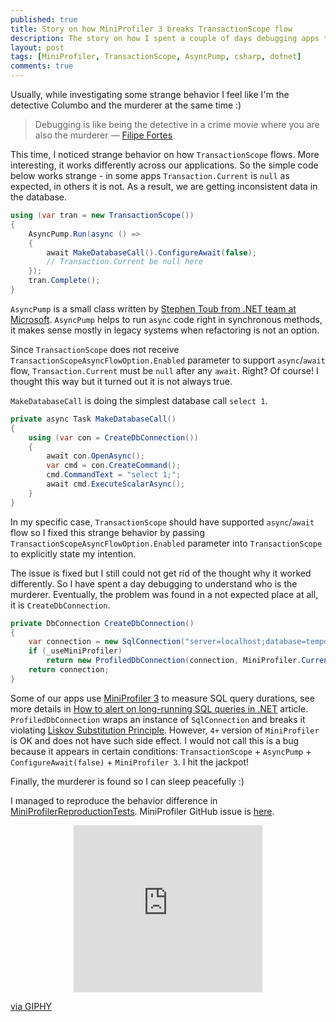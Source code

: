 ```yaml
---
published: true
title: Story on how MiniProfiler 3 breaks TransactionScope flow
description: The story on how I spent a couple of days debugging apps to find out that MiniProfiler 3 breaks TransactionScope flow in certain conditions
layout: post
tags: [MiniProfiler, TransactionScope, AsyncPump, csharp, dotnet]
comments: true
---
```


Usually, while investigating some strange behavior I feel like I'm the detective Columbo and the murderer at the same time :)

> Debugging is like being the detective in a crime movie where you are also the murderer — [Filipe Fortes](https://twitter.com/fortes/status/399339918213652480)

This time, I noticed strange behavior on how `TransactionScope` flows. More interesting, it works differently across our applications. So the simple code below works strange - in some apps `Transaction.Current` is `null` as expected, in others it is not. As a result, we are getting inconsistent data in the database.

```c#
using (var tran = new TransactionScope())
{
    AsyncPump.Run(async () =>
    {
        await MakeDatabaseCall().ConfigureAwait(false);
        // Transaction.Current be null here
    });
    tran.Complete();
}
```

`AsyncPump` is a small class written by [Stephen Toub from .NET team at Microsoft](https://devblogs.microsoft.com/pfxteam/await-synchronizationcontext-and-console-apps/). `AsyncPump` helps to run `async` code right in synchronous methods, it makes sense mostly in legacy systems when refactoring is not an option.

Since `TransactionScope` does not receive `TransactionScopeAsyncFlowOption.Enabled` parameter to support `async`/`await` flow, `Transaction.Current` must be `null` after any `await`. Right? Of course! I thought this way but it turned out it is not always true.

`MakeDatabaseCall` is doing the simplest database call `select 1`.

```c#
private async Task MakeDatabaseCall()
{
    using (var con = CreateDbConnection())
    {
        await con.OpenAsync();
        var cmd = con.CreateCommand();
        cmd.CommandText = "select 1;";
        await cmd.ExecuteScalarAsync();
    }
}
```

In my specific case, `TransactionScope` should have supported `async`/`await` flow so I fixed this strange behavior by passing `TransactionScopeAsyncFlowOption.Enabled` parameter into `TransactionScope` to explicitly state my intention.

The issue is fixed but I still could not get rid of the thought why it worked differently. So I have spent a day debugging to understand who is the murderer. Eventually, the problem was found in a not expected place at all, it is `CreateDbConnection`.

```c#
private DbConnection CreateDbConnection()
{
    var connection = new SqlConnection("server=localhost;database=tempdb;UID=sa;PWD=***");
    if (_useMiniProfiler)
        return new ProfiledDbConnection(connection, MiniProfiler.Current);
    return connection;
}
```

Some of our apps use [MiniProfiler 3](https://www.nuget.org/packages/MiniProfiler/3.2.0.157) to measure SQL query durations, see more details in [How to alert on long-running SQL queries in .NET](/2019/01/29/alert-long-running-sql.html) article. `ProfiledDbConnection` wraps an instance of `SqlConnection` and breaks it violating [Liskov Substitution Principle](https://en.wikipedia.org/wiki/Liskov_substitution_principle). However, `4+` version of `MiniProfiler` is OK and does not have such side effect. I would not call this is a bug because it appears in certain conditions: `TransactionScope` + `AsyncPump` + `ConfigureAwait(false)` + `MiniProfiler 3`. I hit the jackpot!

Finally, the murderer is found so I can sleep peacefully :)

I managed to reproduce the behavior difference in [MiniProfilerReproductionTests](https://github.com/gaevoy/Gaev.Blog.Examples/tree/2.6.0/Gaev.Blog.Examples.MiniProfiler3Bug/MiniProfilerReproductionTests.cs). MiniProfiler GitHub issue is [here](https://github.com/MiniProfiler/dotnet/issues/419).

<div style="width:60%;height:0;padding-bottom:53%;position:relative;margin:0 auto;"><iframe src="https://giphy.com/embed/ylyUQm2pCWo5yLfFEQ" width="100%" height="100%" style="position:absolute" frameBorder="0" class="giphy-embed" allowFullScreen></iframe></div><p><a href="https://giphy.com/gifs/bad-ass-detective-columbo-ylyUQm2pCWo5yLfFEQ">via GIPHY</a></p>